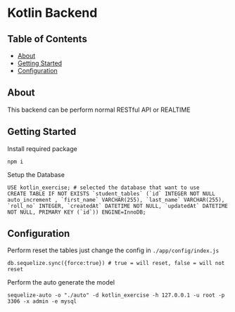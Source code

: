 # Kotlin Backend

## Table of Contents

- [About](#about)
- [Getting Started](#getting_started)
- [Configuration](#Configuration)

## About <a name = "about"></a>

This backend can be perform normal RESTful API or REALTIME

## Getting Started <a name = "getting_started"></a>

Install required package
```
npm i
```

Setup the Database
```
USE kotlin_exercise; # selected the database that want to use
CREATE TABLE IF NOT EXISTS `student_tables` (`id` INTEGER NOT NULL auto_increment , `first_name` VARCHAR(255), `last_name` VARCHAR(255), `roll_no` INTEGER, `createdAt` DATETIME NOT NULL, `updatedAt` DATETIME NOT NULL, PRIMARY KEY (`id`)) ENGINE=InnoDB;
```

## Configuration <a name = "Configuration"></a>

Perform reset the tables just change the config in `./app/config/index.js`
```
db.sequelize.sync({force:true}) # true = will reset, false = will not reset
```

Perform the auto generate the model
```
sequelize-auto -o "./auto" -d kotlin_exercise -h 127.0.0.1 -u root -p 3306 -x admin -e mysql
```